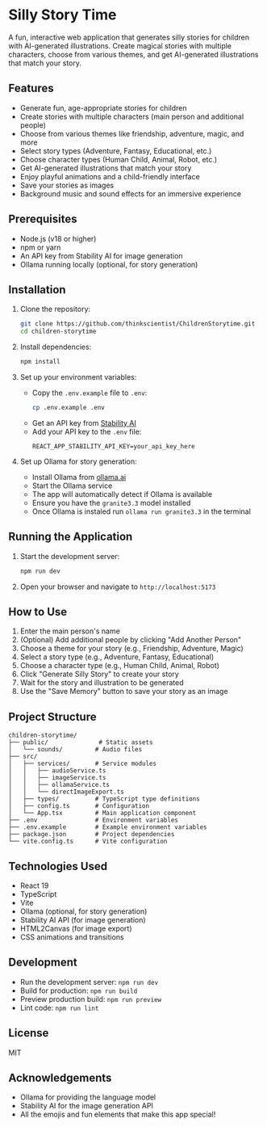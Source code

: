 # Silly Story Time

A fun, interactive web application that generates silly stories for children with AI-generated illustrations. Create magical stories with multiple characters, choose from various themes, and get AI-generated illustrations that match your story.

## Features

- Generate fun, age-appropriate stories for children
- Create stories with multiple characters (main person and additional people)
- Choose from various themes like friendship, adventure, magic, and more
- Select story types (Adventure, Fantasy, Educational, etc.)
- Choose character types (Human Child, Animal, Robot, etc.)
- Get AI-generated illustrations that match your story
- Enjoy playful animations and a child-friendly interface
- Save your stories as images
- Background music and sound effects for an immersive experience

## Prerequisites

- Node.js (v18 or higher)
- npm or yarn
- An API key from Stability AI for image generation
- Ollama running locally (optional, for story generation)

## Installation

1. Clone the repository:
   ```bash
   git clone https://github.com/thinkscientist/ChildrenStorytime.git
   cd children-storytime
   ```

2. Install dependencies:
   ```bash
   npm install
   ```

3. Set up your environment variables:
   - Copy the `.env.example` file to `.env`:
     ```bash
     cp .env.example .env
     ```
   - Get an API key from [Stability AI](https://stability.ai/)
   - Add your API key to the `.env` file:
     ```
     REACT_APP_STABILITY_API_KEY=your_api_key_here
     ```

4. Set up Ollama for story generation:
   - Install Ollama from [ollama.ai](https://ollama.ai/)
   - Start the Ollama service
   - The app will automatically detect if Ollama is available
   - Ensure you have the `granite3.3` model installed
   - Once Ollama is instaled run `ollama run granite3.3` in the terminal

## Running the Application

1. Start the development server:
   ```bash
   npm run dev
   ```

2. Open your browser and navigate to `http://localhost:5173`

## How to Use

1. Enter the main person's name
2. (Optional) Add additional people by clicking "Add Another Person"
3. Choose a theme for your story (e.g., Friendship, Adventure, Magic)
4. Select a story type (e.g., Adventure, Fantasy, Educational)
5. Choose a character type (e.g., Human Child, Animal, Robot)
6. Click "Generate Silly Story" to create your story
7. Wait for the story and illustration to be generated
8. Use the "Save Memory" button to save your story as an image

## Project Structure

```
children-storytime/
├── public/              # Static assets
│   └── sounds/         # Audio files
├── src/
│   ├── services/       # Service modules
│   │   ├── audioService.ts
│   │   ├── imageService.ts
│   │   ├── ollamaService.ts
│   │   └── directImageExport.ts
│   ├── types/          # TypeScript type definitions
│   ├── config.ts       # Configuration
│   └── App.tsx         # Main application component
├── .env                # Environment variables
├── .env.example        # Example environment variables
├── package.json        # Project dependencies
└── vite.config.ts      # Vite configuration
```

## Technologies Used

- React 19
- TypeScript
- Vite
- Ollama (optional, for story generation)
- Stability AI API (for image generation)
- HTML2Canvas (for image export)
- CSS animations and transitions

## Development

- Run the development server: `npm run dev`
- Build for production: `npm run build`
- Preview production build: `npm run preview`
- Lint code: `npm run lint`

## License

MIT

## Acknowledgements

- Ollama for providing the language model
- Stability AI for the image generation API
- All the emojis and fun elements that make this app special!
